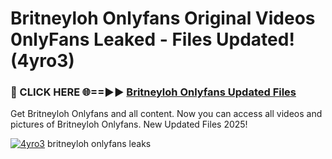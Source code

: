 # Britneyloh Onlyfans Original Videos 0nlyFans Leaked - Files Updated! (4yro3)

<h3>🔴 CLICK HERE 🌐==►► <a href="https://tinyurl.com/4seja8ks" rel="nofollow">Britneyloh Onlyfans Updated Files</a></h3>

Get Britneyloh Onlyfans and all content. Now you can access all videos and pictures of Britneyloh Onlyfans. New Updated Files 2025!

[![4yro3](https://i.imgur.com/EWjZXRe.gif)](https://tinyurl.com/4seja8ks)
britneyloh onlyfans leaks